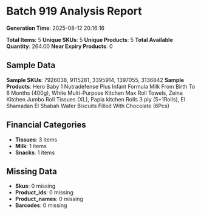 # Batch 919 Analysis Report

**Generation Time**: 2025-08-12 20:16:16

**Total Items**: 5
**Unique SKUs**: 5
**Unique Products**: 5
**Total Available Quantity**: 264.00
**Near Expiry Products**: 0

## Sample Data
**Sample SKUs**: 7926038, 9115281, 3395914, 1397055, 3136842
**Sample Products**: Hero Baby 1 Nutradefense Plus Infant Formula Milk From Birth To 6 Months (400g), White Multi-Purpose Kitchen Max Roll Towels, Zeina Kitchen Jumbo Roll Tissues (XL), Papia kitchen Rolls 3 ply (5+1Rolls), El Shamadan El Shabah Wafer Biscuits Filled With Chocolate (6Pcs)

## Financial Categories
- **Tissues**: 3 items
- **Milk**: 1 items
- **Snacks**: 1 items

## Missing Data
- **Skus**: 0 missing
- **Product_ids**: 0 missing
- **Product_names**: 0 missing
- **Barcodes**: 0 missing
